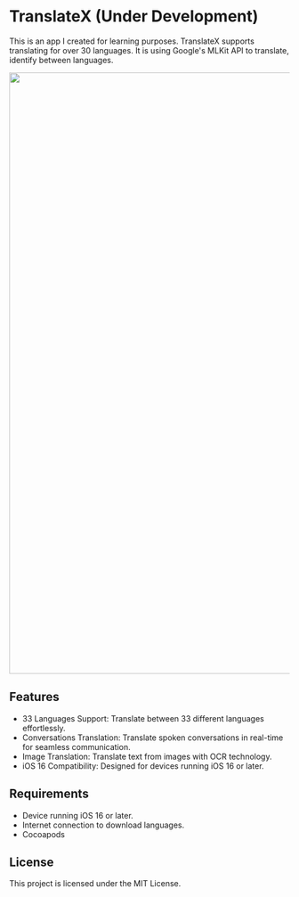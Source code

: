 # TranslateX (Under Development)

This is an app I created for learning purposes. TranslateX supports translating for over 30 languages. It is using Google's MLKit API to translate, identify between languages.

<p align="center">
<img src="https://github.com/Pistifeju/TranslateX/blob/main/screenshots.PNG" width="1080"/>
</p>

## Features

* 33 Languages Support: Translate between 33 different languages effortlessly.
* Conversations Translation: Translate spoken conversations in real-time for seamless communication.
* Image Translation: Translate text from images with OCR technology.
* iOS 16 Compatibility: Designed for devices running iOS 16 or later.

## Requirements

* Device running iOS 16 or later.
* Internet connection to download languages.
* Cocoapods

## License

This project is licensed under the MIT License.
